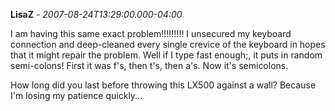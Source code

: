 **LisaZ** - *2007-08-24T13:29:00.000-04:00*

I am having this same exact problem!!!!!!!!! I unsecured my keyboard connection and deep-cleaned every single crevice of the keyboard in hopes that it might repair the problem. Well if I type fast enough;, it puts in random semi-colons! First it was f's, then t's, then a's. Now it's semicolons.  
  
How long did you last before throwing this LX500 against a wall? Because I'm losing my patience quickly...

